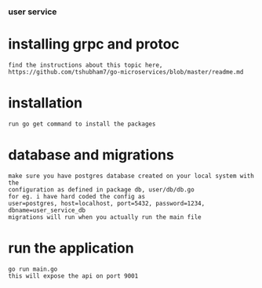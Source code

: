 ### user service

# installing grpc and protoc

    find the instructions about this topic here, https://github.com/tshubham7/go-microservices/blob/master/readme.md


# installation

    run go get command to install the packages


# database and migrations

    make sure you have postgres database created on your local system with the
    configuration as defined in package db, user/db/db.go
    for eg. i have hard coded the config as
    user=postgres, host=localhost, port=5432, password=1234, dbname=user_service_db
    migrations will run when you actually run the main file


# run the application

    go run main.go
    this will expose the api on port 9001